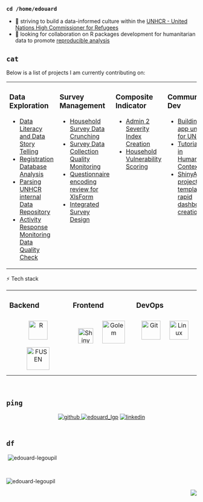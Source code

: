 ### `cd /home/edouard`
<!--<div align="center"><img src="https://rishavanand.github.io/static/images/greetings.gif" align="center" style="width: 100%" /></div>-->  

- 👯 striving to build a data-informed culture within the [UNHCR - United Nations High Commissioner for Refugees](http://www.unhcr.org) 
- 🔭 looking for collaboration on R packages development for humanitarian data to promote [reproducible analysis](https://unhcr-americas.github.io/reproducibility) 

## `cat` 

Below is a list of projects I am currently contributing on:

<table><tr><td valign="top" width="25%">


### Data Exploration   

  * [Data Literacy and Data Story Telling](https://edouard-legoupil.github.io/unhcrdatapackage/)      
  * [Registration Database Analysis](https://github.com/Edouard-Legoupil/proGres-analysis)   
  * [Parsing UNHCR internal Data Repository](https://edouard-legoupil.github.io/riddle/)  
  * [Activity Response Monitoring Data Quality Check](https://edouard-legoupil.github.io/ActivtityInfoQuality/)

</td> <td valign="top" width="25%">


### Survey Management  

  * [Household Survey Data Crunching](https://edouard-legoupil.github.io/kobocruncher/)  
  * [Survey Data Collection Quality Monitoring](https://edouard-legoupil.github.io/HighFrequencyChecks/docs/)      
  * [Questionnaire encoding review for XlsForm](https://unhcr-americas.github.io/XlsFormUtil)       
  * [Integrated Survey Design](https://unhcr-americas.github.io/surveyDesigner/)    
 
</td><td valign="top" width="25%">


### Composite Indicator  

  * [Admin 2 Severity Index Creation](https://unhcr-guatemala.github.io/A2SIT/)     
  * [Household Vulnerability Scoring](https://unhcr-americas.github.io/VulnerabilityScoreCalibration/)
  
</td><td valign="top" width="25%">

### Community Dev  

  * [Building an app universe for UNHCR](https://unhcrverse.github.io/unhcrverse/index.html)      
  * [Tutorial for R in Humanitarian Context](https://humanitarian-user-group.github.io/)      
  * [ShinyApp project template for rapid dashboard creation](https://edouard-legoupil.github.io/graveler/)  

</td>

</tr></table>  

⚡ Tech stack 

<table><tr><td valign="top" width="33%">



### Backend  
<div align="center">  
<a href="https://www.r-project.org/" target="_blank"><img style="margin: 10px" src="https://profilinator.rishav.dev/skills-assets/r.svg" alt="R" height="50" /></a> <a href="https://thinkr-open.github.io/fusen/index.html" target="_blank"><img style="margin: 10px" src="https://thinkr-open.github.io/fusen/reference/figures/logo.png" alt="FUSEN" height="60" /></a> 
</div>

</td><td valign="top" width="33%">


### Frontend  
<div align="center">  
 
<a href="https://shiny.posit.co/" target="_blank"><img style="margin: 10px" src="https://shiny.posit.co/images/shiny-solo.png" alt="Shiny" height="40" /></a> <a href="https://thinkr-open.github.io/golem/" target="_blank"><img style="margin: 10px" src="https://raw.githubusercontent.com/ThinkR-open/golem/master/inst/rstudio/templates/project/golem.png" alt="Golem" height="60" /></a>  
</div>

</td><td valign="top" width="33%">



### DevOps  
<div align="center">  
 <a href="https://github.com/" target="_blank"><img style="margin: 10px" src="https://profilinator.rishav.dev/skills-assets/git-scm-icon.svg" alt="Git" height="50" /></a>  <a href="https://www.linux.org/" target="_blank"><img style="margin: 10px" src="https://profilinator.rishav.dev/skills-assets/linux-original.svg" alt="Linux" height="50" /></a>
</div>

</td></tr></table>  

<br/>  


## `ping`  
<div align="center">
<a href="https://github.com/edouard-Legoupil" target="_blank"> <img src=https://img.shields.io/badge/github-%2324292e.svg?&style=for-the-badge&logo=github&logoColor=white alt=github style="margin-bottom: 5px;" /> </a>   <a href="https://twitter.com/edouard_lgp" target="blank"><img src="https://img.shields.io/twitter/follow/edouard_lgp?logo=twitter&style=for-the-badge" alt="edouard_lgp" /></a>  <a href="https://linkedin.com/in/edouardlegoupil" target="_blank"> <img src=https://img.shields.io/badge/linkedin-%231E77B5.svg?&style=for-the-badge&logo=linkedin&logoColor=white alt=linkedin style="margin-bottom: 5px;" /> </a>
</div>  
  

<br/>  


## `df`  

<p>&nbsp;<img align="center" src="https://github-readme-stats.vercel.app/api?username=edouard-legoupil&show_icons=true&locale=en" alt="edouard-legoupil" /></p>

<br/>  


<p><img align="center" src="https://github-readme-streak-stats.herokuapp.com/?user=edouard-legoupil&" alt="edouard-legoupil" /></p>

<div align="right">
<img src="https://komarev.com/ghpvc/?username=edouard-Legoupil&&style=flat-square" align="center" />
</div>
<br/>    
